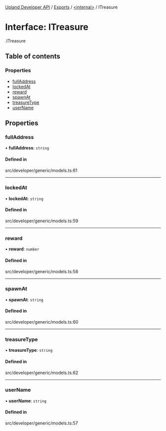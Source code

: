 [Upland Developer API](../README.md) / [Exports](../modules.md) / [<internal\>](../modules/internal_.md) / ITreasure

# Interface: ITreasure

[<internal>](../modules/internal_.md).ITreasure

## Table of contents

### Properties

- [fullAddress](internal_.ITreasure.md#fulladdress)
- [lockedAt](internal_.ITreasure.md#lockedat)
- [reward](internal_.ITreasure.md#reward)
- [spawnAt](internal_.ITreasure.md#spawnat)
- [treasureType](internal_.ITreasure.md#treasuretype)
- [userName](internal_.ITreasure.md#username)

## Properties

### fullAddress

• **fullAddress**: `string`

#### Defined in

src/developer/generic/models.ts:61

___

### lockedAt

• **lockedAt**: `string`

#### Defined in

src/developer/generic/models.ts:59

___

### reward

• **reward**: `number`

#### Defined in

src/developer/generic/models.ts:58

___

### spawnAt

• **spawnAt**: `string`

#### Defined in

src/developer/generic/models.ts:60

___

### treasureType

• **treasureType**: `string`

#### Defined in

src/developer/generic/models.ts:62

___

### userName

• **userName**: `string`

#### Defined in

src/developer/generic/models.ts:57
